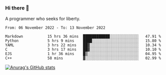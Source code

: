### Hi there 👋

<!--
**shejialuo/shejialuo** is a ✨ _special_ ✨ repository because its `README.md` (this file) appears on your GitHub profile.

Here are some ideas to get you started:

- 🔭 I’m currently working on ...
- 🌱 I’m currently learning ...
- 👯 I’m looking to collaborate on ...
- 🤔 I’m looking for help with ...
- 💬 Ask me about ...
- 📫 How to reach me: ...
- 😄 Pronouns: ...
- ⚡ Fun fact: ...
-->

A programmer who seeks for liberty.

<!--START_SECTION:waka-->

```text
From: 06 November 2022 - To: 13 November 2022

Markdown           15 hrs 36 mins  ████████████░░░░░░░░░░░░░   47.91 %
Python             5 hrs 9 mins    ████░░░░░░░░░░░░░░░░░░░░░   15.80 %
YAML               3 hrs 22 mins   ██▓░░░░░░░░░░░░░░░░░░░░░░   10.34 %
C                  3 hrs 17 mins   ██▓░░░░░░░░░░░░░░░░░░░░░░   10.10 %
EJS                1 hr 36 mins    █▒░░░░░░░░░░░░░░░░░░░░░░░   04.95 %
C++                58 mins         ▓░░░░░░░░░░░░░░░░░░░░░░░░   02.99 %
```

<!--END_SECTION:waka-->

[![Anurag's GitHub stats](https://github-readme-stats.vercel.app/api?username=shejialuo&show_icons=true&theme=dracula)](https://github.com/anuraghazra/github-readme-stats)
